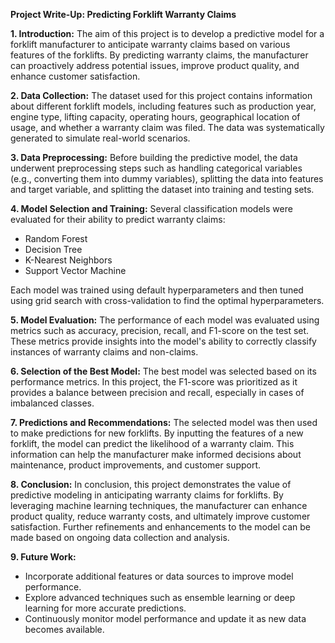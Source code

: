 **Project Write-Up: Predicting Forklift Warranty Claims**

**1. Introduction:**
The aim of this project is to develop a predictive model for a forklift manufacturer to anticipate warranty claims based on various features of the forklifts. By predicting warranty claims, the manufacturer can proactively address potential issues, improve product quality, and enhance customer satisfaction.

**2. Data Collection:**
The dataset used for this project contains information about different forklift models, including features such as production year, engine type, lifting capacity, operating hours, geographical location of usage, and whether a warranty claim was filed. The data was systematically generated to simulate real-world scenarios.

**3. Data Preprocessing:**
Before building the predictive model, the data underwent preprocessing steps such as handling categorical variables (e.g., converting them into dummy variables), splitting the data into features and target variable, and splitting the dataset into training and testing sets.

**4. Model Selection and Training:**
Several classification models were evaluated for their ability to predict warranty claims:
- Random Forest
- Decision Tree
- K-Nearest Neighbors
- Support Vector Machine

Each model was trained using default hyperparameters and then tuned using grid search with cross-validation to find the optimal hyperparameters.

**5. Model Evaluation:**
The performance of each model was evaluated using metrics such as accuracy, precision, recall, and F1-score on the test set. These metrics provide insights into the model's ability to correctly classify instances of warranty claims and non-claims.

**6. Selection of the Best Model:**
The best model was selected based on its performance metrics. In this project, the F1-score was prioritized as it provides a balance between precision and recall, especially in cases of imbalanced classes.

**7. Predictions and Recommendations:**
The selected model was then used to make predictions for new forklifts. By inputting the features of a new forklift, the model can predict the likelihood of a warranty claim. This information can help the manufacturer make informed decisions about maintenance, product improvements, and customer support.

**8. Conclusion:**
In conclusion, this project demonstrates the value of predictive modeling in anticipating warranty claims for forklifts. By leveraging machine learning techniques, the manufacturer can enhance product quality, reduce warranty costs, and ultimately improve customer satisfaction. Further refinements and enhancements to the model can be made based on ongoing data collection and analysis.

**9. Future Work:**
- Incorporate additional features or data sources to improve model performance.
- Explore advanced techniques such as ensemble learning or deep learning for more accurate predictions.
- Continuously monitor model performance and update it as new data becomes available.
